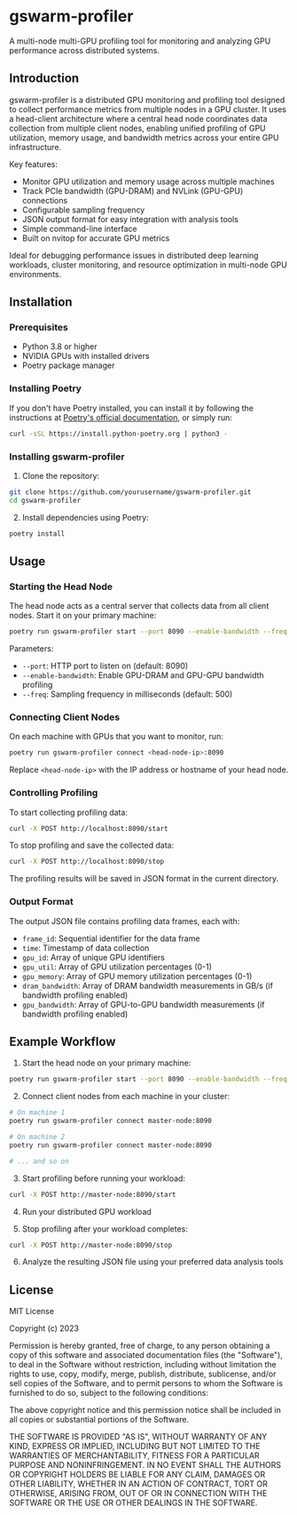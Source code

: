 # gswarm-profiler

A multi-node multi-GPU profiling tool for monitoring and analyzing GPU performance across distributed systems.

## Introduction

gswarm-profiler is a distributed GPU monitoring and profiling tool designed to collect performance metrics from multiple nodes in a GPU cluster. It uses a head-client architecture where a central head node coordinates data collection from multiple client nodes, enabling unified profiling of GPU utilization, memory usage, and bandwidth metrics across your entire GPU infrastructure.

Key features:
- Monitor GPU utilization and memory usage across multiple machines
- Track PCIe bandwidth (GPU-DRAM) and NVLink (GPU-GPU) connections
- Configurable sampling frequency
- JSON output format for easy integration with analysis tools
- Simple command-line interface
- Built on nvitop for accurate GPU metrics

Ideal for debugging performance issues in distributed deep learning workloads, cluster monitoring, and resource optimization in multi-node GPU environments.

## Installation

### Prerequisites

- Python 3.8 or higher
- NVIDIA GPUs with installed drivers
- Poetry package manager

### Installing Poetry

If you don't have Poetry installed, you can install it by following the instructions at [Poetry's official documentation](https://python-poetry.org/docs/#installation), or simply run:

```bash
curl -sSL https://install.python-poetry.org | python3 -
```

### Installing gswarm-profiler

1. Clone the repository:
```bash
git clone https://github.com/yourusername/gswarm-profiler.git
cd gswarm-profiler
```

2. Install dependencies using Poetry:
```bash
poetry install
```

## Usage

### Starting the Head Node

The head node acts as a central server that collects data from all client nodes. Start it on your primary machine:

```bash
poetry run gswarm-profiler start --port 8090 --enable-bandwidth --freq 1000
```

Parameters:
- `--port`: HTTP port to listen on (default: 8090)
- `--enable-bandwidth`: Enable GPU-DRAM and GPU-GPU bandwidth profiling
- `--freq`: Sampling frequency in milliseconds (default: 500)

### Connecting Client Nodes

On each machine with GPUs that you want to monitor, run:

```bash
poetry run gswarm-profiler connect <head-node-ip>:8090
```

Replace `<head-node-ip>` with the IP address or hostname of your head node.

### Controlling Profiling

To start collecting profiling data:

```bash
curl -X POST http://localhost:8090/start
```

To stop profiling and save the collected data:

```bash
curl -X POST http://localhost:8090/stop
```

The profiling results will be saved in JSON format in the current directory.

### Output Format

The output JSON file contains profiling data frames, each with:

- `frame_id`: Sequential identifier for the data frame
- `time`: Timestamp of data collection
- `gpu_id`: Array of unique GPU identifiers
- `gpu_util`: Array of GPU utilization percentages (0-1)
- `gpu_memory`: Array of GPU memory utilization percentages (0-1)
- `dram_bandwidth`: Array of DRAM bandwidth measurements in GB/s (if bandwidth profiling enabled)
- `gpu_bandwidth`: Array of GPU-to-GPU bandwidth measurements (if bandwidth profiling enabled)

## Example Workflow

1. Start the head node on your primary machine:
```bash
poetry run gswarm-profiler start --port 8090 --enable-bandwidth --freq 1000
```

2. Connect client nodes from each machine in your cluster:
```bash
# On machine 1
poetry run gswarm-profiler connect master-node:8090

# On machine 2
poetry run gswarm-profiler connect master-node:8090

# ... and so on
```

3. Start profiling before running your workload:
```bash
curl -X POST http://master-node:8090/start
```

4. Run your distributed GPU workload

5. Stop profiling after your workload completes:
```bash
curl -X POST http://master-node:8090/stop
```

6. Analyze the resulting JSON file using your preferred data analysis tools

## License

MIT License

Copyright (c) 2023 

Permission is hereby granted, free of charge, to any person obtaining a copy
of this software and associated documentation files (the "Software"), to deal
in the Software without restriction, including without limitation the rights
to use, copy, modify, merge, publish, distribute, sublicense, and/or sell
copies of the Software, and to permit persons to whom the Software is
furnished to do so, subject to the following conditions:

The above copyright notice and this permission notice shall be included in all
copies or substantial portions of the Software.

THE SOFTWARE IS PROVIDED "AS IS", WITHOUT WARRANTY OF ANY KIND, EXPRESS OR
IMPLIED, INCLUDING BUT NOT LIMITED TO THE WARRANTIES OF MERCHANTABILITY,
FITNESS FOR A PARTICULAR PURPOSE AND NONINFRINGEMENT. IN NO EVENT SHALL THE
AUTHORS OR COPYRIGHT HOLDERS BE LIABLE FOR ANY CLAIM, DAMAGES OR OTHER
LIABILITY, WHETHER IN AN ACTION OF CONTRACT, TORT OR OTHERWISE, ARISING FROM,
OUT OF OR IN CONNECTION WITH THE SOFTWARE OR THE USE OR OTHER DEALINGS IN THE
SOFTWARE.
